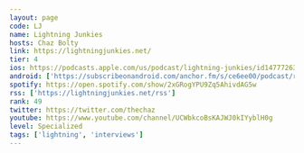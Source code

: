 ```yaml
---
layout: page
code: LJ
name: Lightning Junkies
hosts: Chaz Bolty
link: https://lightningjunkies.net/
tier: 4
ios: https://podcasts.apple.com/us/podcast/lightning-junkies/id1477726305
android: ['https://subscribeonandroid.com/anchor.fm/s/ce6ee00/podcast/rss']
spotify: https://open.spotify.com/show/2xGRogYPU9Zq5AhivdAG5w
rss: ['https://lightningjunkies.net/rss']
rank: 49
twitter: https://twitter.com/thechaz
youtube: https://www.youtube.com/channel/UCWbkcoBsKAJWJ0kIYyblH0g
level: Specialized
tags: ['lightning', 'interviews']
---
```

